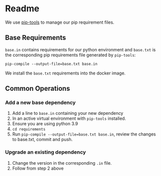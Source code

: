 # Readme

We use [pip-tools](https://github.com/jazzband/pip-tools) to manage our pip requirement
files.

## Base Requirements

`base.in` contains requirements for our python environment and
`base.txt` is the corresponding pip requirements file generated by `pip-tools`:

```
pip-compile --output-file=base.txt base.in
```

We install the `base.txt` requirements into the docker image.

## Common Operations

### Add a new base dependency

1. Add a line to `base.in` containing your new dependency
2. In an active virtual environment with `pip-tools` installed.
3. Ensure you are using python 3.9
4. `cd requirements`
5. Run `pip-compile --output-file=base.txt base.in`, review the changes to base.txt,
   commit and push.

### Upgrade an existing dependency

1. Change the version in the corresponding `.in` file.
2. Follow from step 2 above